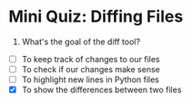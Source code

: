 # Mini Quiz: Diffing Files
1. What's the goal of the diff tool?
- [ ] To keep track of changes to our files
- [ ] To check if our changes make sense
- [ ] To highlight new lines in Python files
- [x] To show the differences between two files
